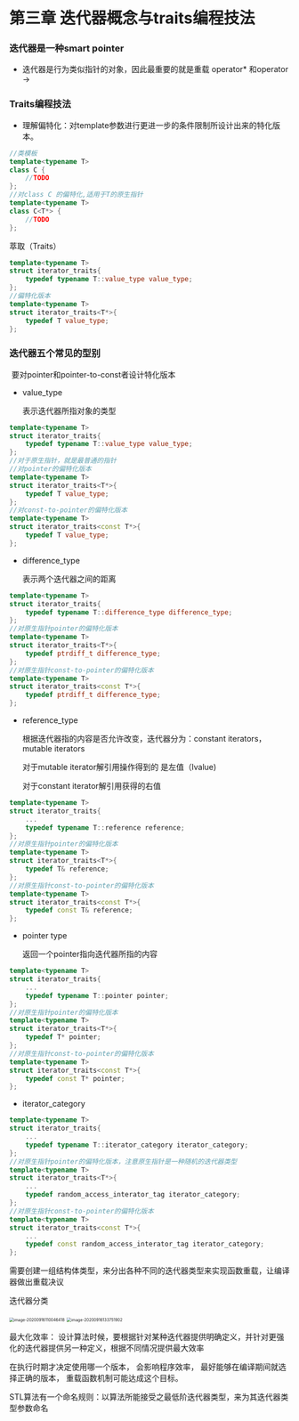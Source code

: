 # 第三章 迭代器概念与traits编程技法

### 迭代器是一种smart pointer

- 迭代器是行为类似指针的对象，因此最重要的就是重载 operator* 和operator ->

### Traits编程技法

- 理解偏特化：对template参数进行更进一步的条件限制所设计出来的特化版本。

```c++
//类模板
template<typename T>
class C {
    //TODO
};
//对class C 的偏特化,适用于T的原生指针
template<typename T>
class C<T*> {
    //TODO
};
```

萃取（Traits）

```c++
template<typename T>
struct iterator_traits{
    typedef typename T::value_type value_type;
};
//偏特化版本
template<typename T>
struct iterator_traits<T*>{  
	typedef T value_type;
};
```

### 迭代器五个常见的型别

​	要对pointer和pointer-to-const者设计特化版本

- value_type

    表示迭代器所指对象的类型

```c++
template<typename T>
struct iterator_traits{
    typedef typename T::value_type value_type;
};
//对于原生指针，就是最普通的指针
//对pointer的偏特化版本
template<typename T>
struct iterator_traits<T*>{  
	typedef T value_type;
};
//对const-to-pointer的偏特化版本
template<typename T>
struct iterator_traits<const T*>{  
	typedef T value_type;
};
```

- difference_type

    表示两个迭代器之间的距离

```c++
template<typename T>
struct iterator_traits{
    typedef typename T::difference_type difference_type;
};
//对原生指针pointer的偏特化版本
template<typename T>
struct iterator_traits<T*>{  
	typedef ptrdiff_t difference_type;
};
//对原生指针const-to-pointer的偏特化版本
template<typename T>
struct iterator_traits<const T*>{  
	typedef ptrdiff_t difference_type;
};
```

- reference_type

    根据迭代器指的内容是否允许改变，迭代器分为：constant iterators， mutable iterators

    对于mutable iterator解引用操作得到的 是左值（lvalue)

    对于constant iterator解引用获得的右值

```c++
template<typename T>
struct iterator_traits{
    ...
    typedef typename T::reference reference;
};
//对原生指针pointer的偏特化版本
template<typename T>
struct iterator_traits<T*>{  
	typedef T& reference;
};
//对原生指针const-to-pointer的偏特化版本
template<typename T>
struct iterator_traits<const T*>{  
	typedef const T& reference;
};
```

- pointer type

    返回一个pointer指向迭代器所指的内容

```c++
template<typename T>
struct iterator_traits{
    ...
    typedef typename T::pointer pointer;
};
//对原生指针pointer的偏特化版本
template<typename T>
struct iterator_traits<T*>{  
	typedef T* pointer;
};
//对原生指针const-to-pointer的偏特化版本
template<typename T>
struct iterator_traits<const T*>{  
	typedef const T* pointer;
};
```

- iterator_category
```c++
template<typename T>
struct iterator_traits{
    ...
    typedef typename T::iterator_category iterator_category;
};
//对原生指针pointer的偏特化版本，注意原生指针是一种随机的迭代器类型
template<typename T>
struct iterator_traits<T*>{  
    ...
	typedef random_access_interator_tag iterator_category;
};
//对原生指针const-to-pointer的偏特化版本
template<typename T>
struct iterator_traits<const T*>{ 
	...
	typedef const random_access_interator_tag iterator_category;
};
```


​    需要创建一组结构体类型，来分出各种不同的迭代器类型来实现函数重载，让编译器做出重载决议

  迭代器分类

<img src="C:\Users\MengSansui\AppData\Roaming\Typora\typora-user-images\image-20200916110046418.png" alt="image-20200916110046418" style="zoom:50%;" />

<img src="C:\Users\MengSansui\AppData\Roaming\Typora\typora-user-images\image-20200916133751902.png" alt="image-20200916133751902" style="zoom:50%;" />

最大化效率： 设计算法时候，要根据针对某种迭代器提供明确定义，并针对更强化的迭代器提供另一种定义，根据不同情况提供最大效率



在执行时期才决定使用哪一个版本， 会影响程序效率， 最好能够在编译期间就选择正确的版本， 重载函数机制可能达成这个目标。



STL算法有一个命名规则：以算法所能接受之最低阶迭代器类型，来为其迭代器类型参数命名




